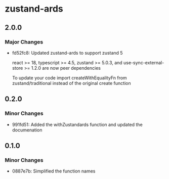 # zustand-ards

## 2.0.0

### Major Changes

- fd52fc8: Updated zustand-ards to support zustand 5

  react >= 18, typescript >= 4.5, zustand >= 5.0.3, and use-sync-external-store >= 1.2.0 are now peer dependencies

  To update your code import createWithEqualityFn from zustand/traditional instead of the original create function

## 0.2.0

### Minor Changes

- 991fd51: Added the withZustandards function and updated the documenation

## 0.1.0

### Minor Changes

- 0887e7b: Simplified the function names
